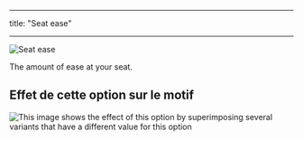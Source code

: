- - -
title: "Seat ease"
- - -

![Seat ease](./seatease.svg)

The amount of ease at your seat.

## Effet de cette option sur le motif

![This image shows the effect of this option by superimposing several variants that have a different value for this option](carlton_seatease_sample.svg "Effect of this option on the pattern")

